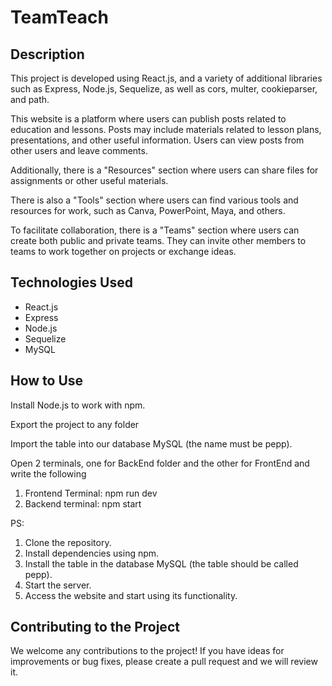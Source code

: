 # TeamTeach

## Description

This project is developed using React.js, and a variety of additional libraries such as Express, Node.js, Sequelize, as well as cors, multer, cookieparser, and path.

This website is a platform where users can publish posts related to education and lessons. Posts may include materials related to lesson plans, presentations, and other useful information. Users can view posts from other users and leave comments.

Additionally, there is a "Resources" section where users can share files for assignments or other useful materials.

There is also a "Tools" section where users can find various tools and resources for work, such as Canva, PowerPoint, Maya, and others.

To facilitate collaboration, there is a "Teams" section where users can create both public and private teams. They can invite other members to teams to work together on projects or exchange ideas.

## Technologies Used

- React.js
- Express
- Node.js
- Sequelize
- MySQL

## How to Use

Install Node.js to work with npm.

Export the project to any folder

Import the table into our database MySQL (the name must be pepp). 

Open 2 terminals, one for BackEnd folder and the other for FrontEnd and write the following

1. Frontend Terminal: npm run dev
2. Backend terminal: npm start

PS:
1. Clone the repository.
2. Install dependencies using npm.
4. Install the table in the database MySQL (the table should be called pepp).
5. Start the server.
6. Access the website and start using its functionality.

## Contributing to the Project

We welcome any contributions to the project! If you have ideas for improvements or bug fixes, please create a pull request and we will review it.

